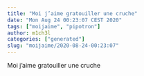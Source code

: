 ```yaml
---
title: "Moi j’aime gratouiller une cruche"
date: "Mon Aug 24 00:23:07 CEST 2020"
tags: ["moijaime", "pipotron"]
author: m1ch3l
categories: ["generated"]
slug: "moijaime/2020-08-24-00:23:07"
---
```


Moi j’aime gratouiller une cruche
